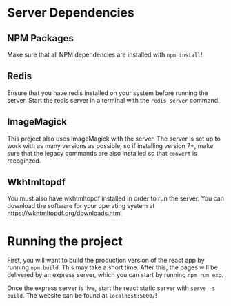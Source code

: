 # Server Dependencies
## NPM Packages
Make sure that all NPM dependencies are installed with `npm install`!

## Redis 
Ensure that you have redis installed on your system before running the server. Start the redis server in a terminal with the `redis-server` command.

## ImageMagick
This project also uses ImageMagick with the server. The server is set up to work with as many versions as possible, so if installing version 7+, make sure that the legacy commands are also installed so that `convert` is recoginzed.

## Wkhtmltopdf
You must also have wkhtmltopdf installed in order to run the server. You can download the software for your operating system at https://wkhtmltopdf.org/downloads.html

# Running the project

First, you will want to build the production version of the react app by running `npm build`. This may take a short time. After this, the pages will be delivered by an express server, which you can start by running `npm run exp`. 

Once the express server is live, start the react static server with `serve -s build`. The website can be found at `localhost:5000/`!
